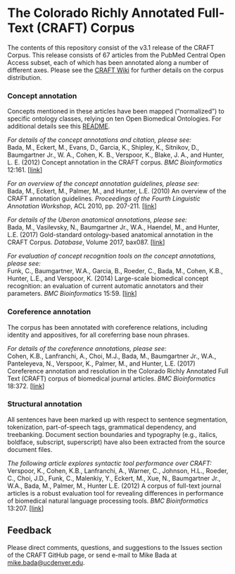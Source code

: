 # The Colorado Richly Annotated Full-Text (CRAFT) Corpus

The contents of this repository consist of the v3.1 release of the CRAFT Corpus.  This release consists of 67 articles from the PubMed Central Open Access subset, each of which has been annotated along a number of different axes. Please see the [CRAFT Wiki](https://github.com/UCDenver-ccp/CRAFT/wiki) for further details on the corpus distribution. 

### Concept annotation
Concepts mentioned in these articles have been mapped (“normalized”) to specific ontology classes, relying on ten Open Biomedical Ontologies. For additional details see this [README](https://github.com/UCDenver-ccp/CRAFT/blob/master/concept-annotation/README.md).

_For details of the concept annotations and citation, please see:_<br/>
Bada, M., Eckert, M., Evans, D., Garcia, K., Shipley, K., Sitnikov, D., Baumgartner Jr., W. A., Cohen, K. B., Verspoor, K., Blake, J. A., and Hunter, L. E. (2012) Concept annotation in the CRAFT corpus. _BMC Bioinformatics_ 12:161.
[[link](https://bmcbioinformatics.biomedcentral.com/articles/10.1186/1471-2105-13-161)]

_For an overview of the concept annotation guidelines, please see:_<br/>
Bada, M., Eckert, M., Palmer, M., and Hunter, L.E. (2010) An overview of the CRAFT annotation guidelines. _Proceedings of the Fourth Linguistic Annotation Workshop_, ACL 2010, pp. 207-211.
[[link](http://www.aclweb.org/anthology/W10-1833)]

_For details of the Uberon anatomical annotations, please see:_<br/>
Bada, M., Vasilevsky, N., Baumgartner Jr., W.A., Haendel, M., and Hunter, L.E. (2017) Gold-standard ontology-based anatomical annotation in the CRAFT Corpus. _Database_, Volume 2017, bax087.
[[link](https://academic.oup.com/database/article/doi/10.1093/database/bax087/4780291)]

_For evaluation of concept recognition tools on the concept annotations, please see:_<br/>
Funk, C., Baumgartner, W.A., Garcia, B., Roeder, C., Bada, M., Cohen, K.B., Hunter, L.E., and Verspoor, K. (2014) Large-scale biomedical concept recognition: an evaluation of current automatic annotators and their parameters. _BMC Bioinformatics_ 15:59.
[[link](https://bmcbioinformatics.biomedcentral.com/articles/10.1186/1471-2105-15-59)]


### Coreference annotation
The corpus has been annotated with coreference relations, including identity and appositives, for all coreferring base noun phrases.

_For details of the coreference annotations, please see:_<br/>
Cohen, K.B., Lanfranchi, A., Choi, M.J., Bada, M., Baumgartner Jr., W.A., Panteleyeva, N., Verspoor, K., Palmer, M., and Hunter, L.E. (2017) Coreference annotation and resolution in the Colorado Richly Annotated Full Text (CRAFT) corpus of biomedical  journal articles. _BMC Bioinformatics_ 18:372.
[[link](https://bmcbioinformatics.biomedcentral.com/articles/10.1186/s12859-017-1775-9)]


### Structural annotation
All sentences have been marked up with respect to sentence segmentation, tokenization, part-of-speech tags, grammatical dependency, and treebanking. Document section boundaries and typography (e.g., italics, boldface, subscript, superscript) have also been extracted from the source document files.

_The following article explores syntactic tool performance over CRAFT:_<br/>
Verspoor, K., Cohen, K.B., Lanfranchi, A., Warner, C., Johnson, H.L., Roeder, C., Choi, J.D., Funk, C., Malenkiy, Y., Eckert, M., Xue, N., Baumgartner Jr., W.A., Bada, M., Palmer, M., Hunter L.E. (2012) A corpus of full-text journal articles is a robust evaluation tool for revealing differences in performance of biomedical natural language processing tools. _BMC Bioinformatics_ 13:207.
[[link](https://bmcbioinformatics.biomedcentral.com/articles/10.1186/1471-2105-13-207)]


## Feedback

Please direct comments, questions, and suggestions to the Issues section of the CRAFT GitHub page, or send e-mail to Mike Bada at mike.bada@ucdenver.edu.
